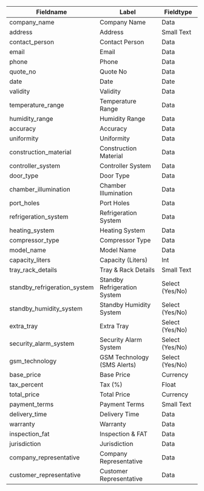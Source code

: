 | Fieldname                    | Label                        | Fieldtype       |
|------------------------------|------------------------------|-----------------|
| company_name                 | Company Name                 | Data            |
| address                      | Address                      | Small Text      |
| contact_person               | Contact Person               | Data            |
| email                        | Email                        | Data            |
| phone                        | Phone                        | Data            |
| quote_no                     | Quote No                     | Data            |
| date                         | Date                         | Date            |
| validity                     | Validity                     | Data            |
| temperature_range            | Temperature Range            | Data            |
| humidity_range               | Humidity Range               | Data            |
| accuracy                     | Accuracy                     | Data            |
| uniformity                   | Uniformity                   | Data            |
| construction_material        | Construction Material        | Data            |
| controller_system            | Controller System            | Data            |
| door_type                    | Door Type                    | Data            |
| chamber_illumination         | Chamber Illumination         | Data            |
| port_holes                   | Port Holes                   | Data            |
| refrigeration_system         | Refrigeration System         | Data            |
| heating_system               | Heating System               | Data            |
| compressor_type              | Compressor Type              | Data            |
| model_name                   | Model Name                   | Data            |
| capacity_liters              | Capacity (Liters)            | Int             |
| tray_rack_details            | Tray & Rack Details          | Small Text      |
| standby_refrigeration_system | Standby Refrigeration System | Select (Yes/No) |
| standby_humidity_system      | Standby Humidity System      | Select (Yes/No) |
| extra_tray                   | Extra Tray                   | Select (Yes/No) |
| security_alarm_system        | Security Alarm System        | Select (Yes/No) |
| gsm_technology               | GSM Technology (SMS Alerts)  | Select (Yes/No) |
| base_price                   | Base Price                   | Currency        |
| tax_percent                  | Tax (%)                      | Float           |
| total_price                  | Total Price                  | Currency        |
| payment_terms                | Payment Terms                | Small Text      |
| delivery_time                | Delivery Time                | Data            |
| warranty                     | Warranty                     | Data            |
| inspection_fat               | Inspection & FAT             | Data            |
| jurisdiction                 | Jurisdiction                 | Data            |
| company_representative       | Company Representative       | Data            |
| customer_representative      | Customer Representative      | Data            |

